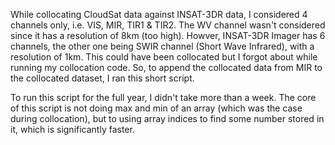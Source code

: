 While collocating CloudSat data against INSAT-3DR data, I considered 4 channels only, i.e. VIS, MIR, TIR1 & TIR2. The WV channel wasn't considered since it has a 
resolution of 8km (too high). Howver, INSAT-3DR Imager has 6 channels, the other one being SWIR channel (Short Wave Infrared), with a resolution of 1km. This could have 
been collocated but I forgot about while running my collocation code. So, to append the collocated data from MIR to the collocated dataset, I ran this short script.

To run this script for the full year, I didn't take more than a week. The core of this script is not doing max and min of an array (which was the case during collocation),
but to using array indices to find some number stored in it, which is significantly faster.
